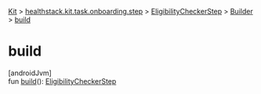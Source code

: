 
[Kit](../../../../kit.html) > [healthstack.kit.task.onboarding.step](../../index.html) > [EligibilityCheckerStep](../index.html) > [Builder](index.html) > [build](build.html)



# build



[androidJvm]\
fun [build](build.html)(): [EligibilityCheckerStep](../index.html)




